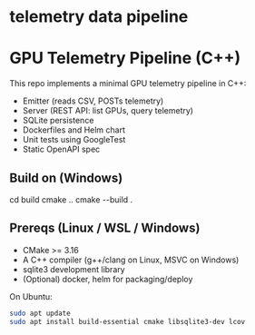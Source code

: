 # telemetry data pipeline
# GPU Telemetry Pipeline (C++)
This repo implements a minimal GPU telemetry pipeline in C++:
- Emitter (reads CSV, POSTs telemetry)
- Server (REST API: list GPUs, query telemetry)
- SQLite persistence
- Dockerfiles and Helm chart
- Unit tests using GoogleTest
- Static OpenAPI spec
## Build on  (Windows)
cd build
cmake ..
cmake --build .

## Prereqs (Linux / WSL / Windows)
- CMake >= 3.16
- A C++ compiler (g++/clang on Linux, MSVC on Windows)
- sqlite3 development library
- (Optional) docker, helm for packaging/deploy

On Ubuntu:
```bash
sudo apt update
sudo apt install build-essential cmake libsqlite3-dev lcov
